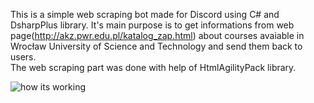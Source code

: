 This is a simple web scraping bot made for Discord using C# and DsharpPlus library. It's main purpose is to get informations from web page(http://akz.pwr.edu.pl/katalog_zap.html) about courses avaiable in Wrocław University of Science and Technology and send them back to users.<br/>
The web scraping part was done with help of HtmlAgilityPack library.


![how its working](dc.gif)

